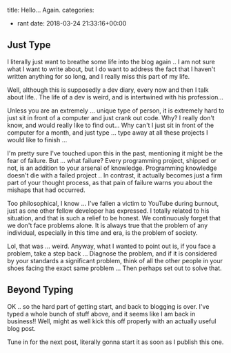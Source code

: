 title: Hello... Again.
categories:
- rant
date: 2018-03-24 21:33:16+00:00

## Just Type

I literally just want to breathe some life into the blog again .. I am not sure what I want to write about, but I do want to address the fact that I haven't written anything for so long, and I really miss this part of my life.

Well, although this is supposedly a dev diary, every now and then I talk about life.. The life of a dev is weird, and is intertwined with his profession...

Unless you are an extremely ... unique type of person, it is extremely hard to just sit in front of a computer and just crank out code. Why? I really don't know, and would really like to find out... Why can't I just sit in front of the computer for a month, and just type ... type away at all these projects I would like to finish ...

I'm pretty sure I've touched upon this in the past, mentioning it might be the fear of failure. But ... what failure? Every programming project, shipped or not, is an addition to your arsenal of knowledge. Programming knowledge doesn't die with a failed project ..  In contrast, it actually becomes just a firm part of your thought process, as that pain of failure warns you about the mishaps that had occurred.

Too philosophical, I know ... I've fallen a victim to YouTube during burnout, just as one other fellow developer has expressed. I totally related to his situation, and that is such a relief to be honest. We continuously forget that we don't face problems alone. It is always true that the problem of any individual, especially in this time and era, is the problem of society.

Lol, that was ... weird. Anyway, what I wanted to point out is, if you face a problem, take a step back ... Diagnose the problem, and if it is considered by your standards a significant problem, think of all the other people in your shoes facing the exact same problem ... Then perhaps set out to solve that.

## Beyond Typing

OK .. so the hard part of getting start, and back to blogging is over. I've typed a whole bunch of stuff above, and it seems like I am back in business!! Well, might as well kick this off properly with an actually useful blog post.

Tune in for the next post, literally gonna start it as soon as I publish this one.

